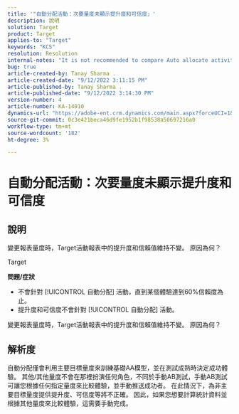 ```yaml
---
title: '"自動分配活動：次要量度未顯示提升度和可信度」'
description: 說明
solution: Target
product: Target
applies-to: "Target"
keywords: "KCS"
resolution: Resolution
internal-notes: "It is not recommended to compare Auto allocate activity report from Target classic because the Target classic UI does not support auto allocate reporting."
bug: true
article-created-by: Tanay Sharma .
article-created-date: "9/12/2022 3:11:15 PM"
article-published-by: Tanay Sharma .
article-published-date: "9/12/2022 3:14:30 PM"
version-number: 4
article-number: KA-14010
dynamics-url: "https://adobe-ent.crm.dynamics.com/main.aspx?forceUCI=1&pagetype=entityrecord&etn=knowledgearticle&id=09ca1c1f-ad32-ed11-9db1-002248086735"
source-git-commit: 0c3e421beca46d9fe1952b1f98538a50697216a0
workflow-type: tm+mt
source-wordcount: '182'
ht-degree: 3%

---
```


# 自動分配活動：次要量度未顯示提升度和可信度

## 說明


變更報表量度時，Target活動報表中的提升度和信賴值維持不變。 原因為何？


Target



<b>問題/症狀</b>

- 不會針對 [!UICONTROL 自動分配] 活動，直到某個體驗達到60%信賴度為止。
- 提升度和可信度不會針對 [!UICONTROL 自動分配] 活動。


變更報表量度時，Target活動報表中的提升度和信賴值維持不變。 原因為何？


## 解析度




自動分配僅會利用主要目標量度來訓練基礎AA模型，並在測試成熟時決定成功體驗。 其他/其他量度不會在那裡扮演任何角色，不同於手動AB測試，手動AB測試可讓您根據任何指定量度來比較體驗，並手動推送成功者。 在此情況下，為非主要目標量度提供提升度、可信度等將不正確。 因此，如果您想要計算統計資料並根據其他量度來比較體驗，這需要手動完成。
